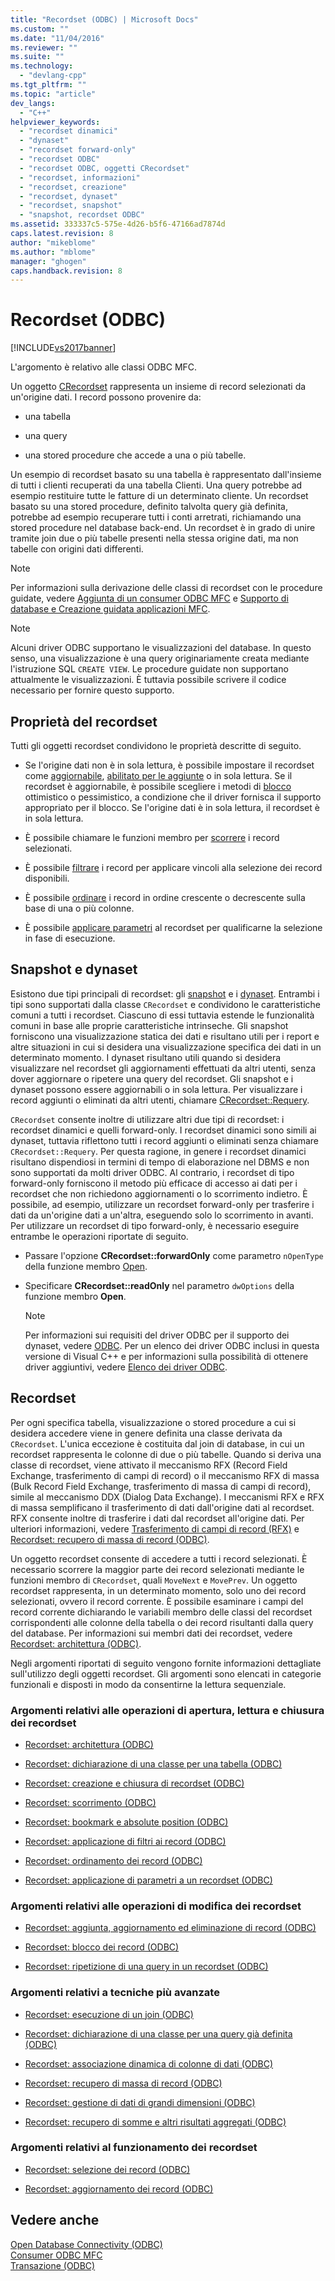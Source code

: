 ```yaml
---
title: "Recordset (ODBC) | Microsoft Docs"
ms.custom: ""
ms.date: "11/04/2016"
ms.reviewer: ""
ms.suite: ""
ms.technology: 
  - "devlang-cpp"
ms.tgt_pltfrm: ""
ms.topic: "article"
dev_langs: 
  - "C++"
helpviewer_keywords: 
  - "recordset dinamici"
  - "dynaset"
  - "recordset forward-only"
  - "recordset ODBC"
  - "recordset ODBC, oggetti CRecordset"
  - "recordset, informazioni"
  - "recordset, creazione"
  - "recordset, dynaset"
  - "recordset, snapshot"
  - "snapshot, recordset ODBC"
ms.assetid: 333337c5-575e-4d26-b5f6-47166ad7874d
caps.latest.revision: 8
author: "mikeblome"
ms.author: "mblome"
manager: "ghogen"
caps.handback.revision: 8
---
```

# Recordset (ODBC)
[!INCLUDE[vs2017banner](../../assembler/inline/includes/vs2017banner.md)]

L'argomento è relativo alle classi ODBC MFC.  
  
 Un oggetto [CRecordset](../../mfc/reference/crecordset-class.md) rappresenta un insieme di record selezionati da un'origine dati.  I record possono provenire da:  
  
-   una tabella  
  
-   una query  
  
-   una stored procedure che accede a una o più tabelle.  
  
 Un esempio di recordset basato su una tabella è rappresentato dall'insieme di tutti i clienti recuperati da una tabella Clienti.  Una query potrebbe ad esempio restituire tutte le fatture di un determinato cliente. Un recordset basato su una stored procedure, definito talvolta query già definita, potrebbe ad esempio recuperare tutti i conti arretrati, richiamando una stored procedure nel database back\-end.  Un recordset è in grado di unire tramite join due o più tabelle presenti nella stessa origine dati, ma non tabelle con origini dati differenti.  
  
> [!NOTE]
>  Per informazioni sulla derivazione delle classi di recordset con le procedure guidate, vedere [Aggiunta di un consumer ODBC MFC](../../mfc/reference/adding-an-mfc-odbc-consumer.md) e [Supporto di database e Creazione guidata applicazioni MFC](../../mfc/reference/database-support-mfc-application-wizard.md).  
  
> [!NOTE]
>  Alcuni driver ODBC supportano le visualizzazioni del database.  In questo senso, una visualizzazione è una query originariamente creata mediante l'istruzione SQL `CREATE VIEW`.  Le procedure guidate non supportano attualmente le visualizzazioni. È tuttavia possibile scrivere il codice necessario per fornire questo supporto.  
  
##  <a name="_core_recordset_capabilities"></a> Proprietà del recordset  
 Tutti gli oggetti recordset condividono le proprietà descritte di seguito.  
  
-   Se l'origine dati non è in sola lettura, è possibile impostare il recordset come [aggiornabile](../../data/odbc/recordset-adding-updating-and-deleting-records-odbc.md), [abilitato per le aggiunte](../../data/odbc/recordset-adding-updating-and-deleting-records-odbc.md) o in sola lettura.  Se il recordset è aggiornabile, è possibile scegliere i metodi di [blocco](../../data/odbc/recordset-locking-records-odbc.md) ottimistico o pessimistico, a condizione che il driver fornisca il supporto appropriato per il blocco.  Se l'origine dati è in sola lettura, il recordset è in sola lettura.  
  
-   È possibile chiamare le funzioni membro per [scorrere](../../data/odbc/recordset-scrolling-odbc.md) i record selezionati.  
  
-   È possibile [filtrare](../../data/odbc/recordset-filtering-records-odbc.md) i record per applicare vincoli alla selezione dei record disponibili.  
  
-   È possibile [ordinare](../../data/odbc/recordset-sorting-records-odbc.md) i record in ordine crescente o decrescente sulla base di una o più colonne.  
  
-   È possibile [applicare parametri](../../data/odbc/recordset-parameterizing-a-recordset-odbc.md) al recordset per qualificarne la selezione in fase di esecuzione.  
  
##  <a name="_core_snapshots_and_dynasets"></a> Snapshot e dynaset  
 Esistono due tipi principali di recordset: gli [snapshot](../../data/odbc/snapshot.md) e i [dynaset](../../data/odbc/dynaset.md).  Entrambi i tipi sono supportati dalla classe `CRecordset` e condividono le caratteristiche comuni a tutti i recordset. Ciascuno di essi tuttavia estende le funzionalità comuni in base alle proprie caratteristiche intrinseche.  Gli snapshot forniscono una visualizzazione statica dei dati e risultano utili per i report e altre situazioni in cui si desidera una visualizzazione specifica dei dati in un determinato momento.  I dynaset risultano utili quando si desidera visualizzare nel recordset gli aggiornamenti effettuati da altri utenti, senza dover aggiornare o ripetere una query del recordset.  Gli snapshot e i dynaset possono essere aggiornabili o in sola lettura.  Per visualizzare i record aggiunti o eliminati da altri utenti, chiamare [CRecordset::Requery](../Topic/CRecordset::Requery.md).  
  
 `CRecordset` consente inoltre di utilizzare altri due tipi di recordset: i recordset dinamici e quelli forward\-only.  I recordset dinamici sono simili ai dynaset, tuttavia riflettono tutti i record aggiunti o eliminati senza chiamare `CRecordset::Requery`.  Per questa ragione, in genere i recordset dinamici risultano dispendiosi in termini di tempo di elaborazione nel DBMS e non sono supportati da molti driver ODBC.  Al contrario, i recordset di tipo forward\-only forniscono il metodo più efficace di accesso ai dati per i recordset che non richiedono aggiornamenti o lo scorrimento indietro.  È possibile, ad esempio, utilizzare un recordset forward\-only per trasferire i dati da un'origine dati a un'altra, eseguendo solo lo scorrimento in avanti.  Per utilizzare un recordset di tipo forward\-only, è necessario eseguire entrambe le operazioni riportate di seguito.  
  
-   Passare l'opzione **CRecordset::forwardOnly** come parametro `nOpenType` della funzione membro [Open](../Topic/CRecordset::Open.md).  
  
-   Specificare **CRecordset::readOnly** nel parametro `dwOptions` della funzione membro **Open**.  
  
    > [!NOTE]
    >  Per informazioni sui requisiti del driver ODBC per il supporto dei dynaset, vedere [ODBC](../../data/odbc/odbc-basics.md).  Per un elenco dei driver ODBC inclusi in questa versione di Visual C\+\+ e per informazioni sulla possibilità di ottenere driver aggiuntivi, vedere [Elenco dei driver ODBC](../../data/odbc/odbc-driver-list.md).  
  
##  <a name="_core_your_recordsets"></a> Recordset  
 Per ogni specifica tabella, visualizzazione o stored procedure a cui si desidera accedere viene in genere definita una classe derivata da `CRecordset`. L'unica eccezione è costituita dal join di database, in cui un recordset rappresenta le colonne di due o più tabelle. Quando si deriva una classe di recordset, viene attivato il meccanismo RFX \(Record Field Exchange, trasferimento di campi di record\) o il meccanismo RFX di massa \(Bulk Record Field Exchange, trasferimento di massa di campi di record\), simile al meccanismo DDX \(Dialog Data Exchange\).  I meccanismi RFX e RFX di massa semplificano il trasferimento di dati dall'origine dati al recordset. RFX consente inoltre di trasferire i dati dal recordset all'origine dati.  Per ulteriori informazioni, vedere [Trasferimento di campi di record \(RFX\)](../../data/odbc/record-field-exchange-rfx.md) e [Recordset: recupero di massa di record \(ODBC\)](../../data/odbc/recordset-fetching-records-in-bulk-odbc.md).  
  
 Un oggetto recordset consente di accedere a tutti i record selezionati.  È necessario scorrere la maggior parte dei record selezionati mediante le funzioni membro di `CRecordset`, quali `MoveNext` e `MovePrev`.  Un oggetto recordset rappresenta, in un determinato momento, solo uno dei record selezionati, ovvero il record corrente.  È possibile esaminare i campi del record corrente dichiarando le variabili membro delle classi del recordset corrispondenti alle colonne della tabella o dei record risultanti dalla query del database.  Per informazioni sui membri dati dei recordset, vedere [Recordset: architettura \(ODBC\)](../../data/odbc/recordset-architecture-odbc.md).  
  
 Negli argomenti riportati di seguito vengono fornite informazioni dettagliate sull'utilizzo degli oggetti recordset.  Gli argomenti sono elencati in categorie funzionali e disposti in modo da consentirne la lettura sequenziale.  
  
### Argomenti relativi alle operazioni di apertura, lettura e chiusura dei recordset  
  
-   [Recordset: architettura \(ODBC\)](../../data/odbc/recordset-architecture-odbc.md)  
  
-   [Recordset: dichiarazione di una classe per una tabella \(ODBC\)](../../data/odbc/recordset-declaring-a-class-for-a-table-odbc.md)  
  
-   [Recordset: creazione e chiusura di recordset \(ODBC\)](../../data/odbc/recordset-creating-and-closing-recordsets-odbc.md)  
  
-   [Recordset: scorrimento \(ODBC\)](../../data/odbc/recordset-scrolling-odbc.md)  
  
-   [Recordset: bookmark e absolute position \(ODBC\)](../../data/odbc/recordset-bookmarks-and-absolute-positions-odbc.md)  
  
-   [Recordset: applicazione di filtri ai record \(ODBC\)](../../data/odbc/recordset-filtering-records-odbc.md)  
  
-   [Recordset: ordinamento dei record \(ODBC\)](../../data/odbc/recordset-sorting-records-odbc.md)  
  
-   [Recordset: applicazione di parametri a un recordset \(ODBC\)](../../data/odbc/recordset-parameterizing-a-recordset-odbc.md)  
  
### Argomenti relativi alle operazioni di modifica dei recordset  
  
-   [Recordset: aggiunta, aggiornamento ed eliminazione di record \(ODBC\)](../../data/odbc/recordset-adding-updating-and-deleting-records-odbc.md)  
  
-   [Recordset: blocco dei record \(ODBC\)](../../data/odbc/recordset-locking-records-odbc.md)  
  
-   [Recordset: ripetizione di una query in un recordset \(ODBC\)](../../data/odbc/recordset-requerying-a-recordset-odbc.md)  
  
### Argomenti relativi a tecniche più avanzate  
  
-   [Recordset: esecuzione di un join \(ODBC\)](../../data/odbc/recordset-performing-a-join-odbc.md)  
  
-   [Recordset: dichiarazione di una classe per una query già definita \(ODBC\)](../../data/odbc/recordset-declaring-a-class-for-a-predefined-query-odbc.md)  
  
-   [Recordset: associazione dinamica di colonne di dati \(ODBC\)](../../data/odbc/recordset-dynamically-binding-data-columns-odbc.md)  
  
-   [Recordset: recupero di massa di record \(ODBC\)](../../data/odbc/recordset-fetching-records-in-bulk-odbc.md)  
  
-   [Recordset: gestione di dati di grandi dimensioni \(ODBC\)](../../data/odbc/recordset-working-with-large-data-items-odbc.md)  
  
-   [Recordset: recupero di somme e altri risultati aggregati \(ODBC\)](../../data/odbc/recordset-obtaining-sums-and-other-aggregate-results-odbc.md)  
  
### Argomenti relativi al funzionamento dei recordset  
  
-   [Recordset: selezione dei record \(ODBC\)](../../data/odbc/recordset-how-recordsets-select-records-odbc.md)  
  
-   [Recordset: aggiornamento dei record \(ODBC\)](../../data/odbc/recordset-how-recordsets-update-records-odbc.md)  
  
## Vedere anche  
 [Open Database Connectivity \(ODBC\)](../../data/odbc/open-database-connectivity-odbc.md)   
 [Consumer ODBC MFC](../../mfc/reference/adding-an-mfc-odbc-consumer.md)   
 [Transazione \(ODBC\)](../../data/odbc/transaction-odbc.md)